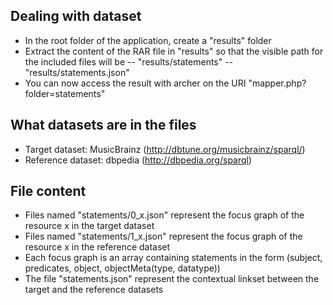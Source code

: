 ## Dealing with dataset
- In the root folder of the application, create a "results" folder
- Extract the content of the RAR file in "results" so that the visible path for the included files will be
    -- "results/statements"
    -- "results/statements.json"
- You can now access the result with archer on the URI "mapper.php?folder=statements"

## What datasets are in the files
- Target dataset: MusicBrainz (http://dbtune.org/musicbrainz/sparql/)
- Reference dataset: dbpedia (http://dbpedia.org/sparql)

## File content
- Files named "statements/0_x.json" represent the focus graph of the resource x in the target dataset
- Files named "statements/1_x.json" represent the focus graph of the resource x in the reference dataset
- Each focus graph is an array containing statements in the form (subject, predicates, object, objectMeta(type, datatype))
- The file "statements.json" represent the contextual linkset between the target and the reference datasets